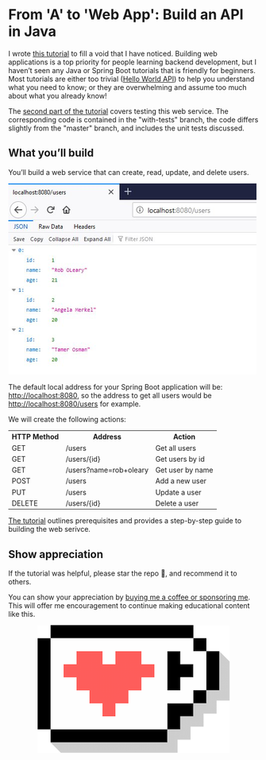 # From 'A' to 'Web App': Build an API in Java

I wrote [this tutorial](https://www.roboleary.net/java/2020/06/03/spring-boot-api.html) to fill a void that I have noticed. Building web applications is a top priority for people learning backend development, but I haven’t seen any Java or Spring Boot tutorials that is friendly for beginners. Most tutorials are either too trivial ([Hello World API](http://spring.io/guides/gs/rest-service/)) to help you understand what you need to know; or they are overwhelming and assume too much about what you already know!

The [second part of the tutorial](https://www.roboleary.net/testing/2020/06/15/api-testing.html) covers testing this web service. The corresponding code is contained in the "with-tests" branch, the code differs slightly from the "master" branch, and includes the unit tests discussed.
  
## What you’ll build

You’ll build a web service that can create, read, update, and delete users.

![get request example](img/demo.jpg)

The default local address for your Spring Boot application will be: [http://localhost:8080](http://localhost:8080),
so the address to get all users would be [http://localhost:8080/users](http://localhost:8080/users) for example.

We will create the following actions:

 <table class="tg">
   <tbody><tr>
     <th class="tg-yw4l">HTTP Method</th>
     <th class="tg-yw4l">Address</th>
     <th class="tg-yw4l">Action</th>
   </tr>
   <tr>
     <td class="tg-yw4l">GET</td>
     <td class="tg-yw4l">/users</td>
     <td class="tg-yw4l">Get all users</td>
   </tr>
   <tr>
     <td class="tg-yw4l">GET</td>
     <td class="tg-yw4l">/users/{id}</td>
     <td class="tg-yw4l">Get users by id</td>
   </tr>
   <tr>
     <td class="tg-yw4l">GET</td>
     <td class="tg-yw4l">/users?name=rob+oleary</td>
     <td class="tg-yw4l">Get user by name</td>
   </tr>
   <tr>
     <td class="tg-yw4l">POST</td>
     <td class="tg-yw4l">/users</td>
     <td class="tg-yw4l">Add a new user</td>
   </tr>
   <tr>
     <td class="tg-yw4l">PUT</td>
     <td class="tg-yw4l">/users</td>
     <td class="tg-yw4l">Update a user</td>
   </tr>
   <tr>
     <td class="tg-yw4l">DELETE</td>
     <td class="tg-yw4l">/users/{id}</td>
     <td class="tg-yw4l">Delete a user</td>
   </tr>
 </tbody>
 </table>

 [The tutorial](https://www.roboleary.net/java/2020/06/03/spring-boot-api.html) outlines prerequisites and provides a step-by-step guide to building the web serivce.

## Show appreciation

If the tutorial was helpful, please star the repo 🌟, and recommend it to others.

You can show your appreciation by [buying me a coffee or sponsoring me](https://ko-fi.com/roboleary). This will offer me encouragement to continue making educational content like this.

<p align="center">
<a href="https://ko-fi.com/roboleary"><img src="img/coffee.png" alt="buy me a coffee"></a>
</p>
